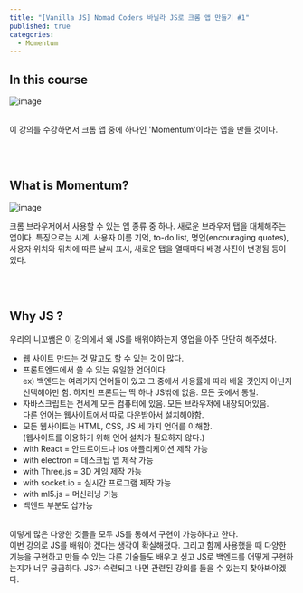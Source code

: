 ```yaml
---
title: "[Vanilla JS] Nomad Coders 바닐라 JS로 크롬 앱 만들기 #1"
published: true
categories:
  - Momentum
---
```


## In this course

![image](https://user-images.githubusercontent.com/102353910/161173682-2aa4aa71-432c-48f2-9446-9db95f0a6ef9.png)

<br>
이 강의를 수강하면서 크롬 앱 중에 하나인 'Momentum'이라는 앱을 만들 것이다.

<br><br>

## What is Momentum?

![image](https://user-images.githubusercontent.com/102353910/161175198-b46e4ced-0b33-4c50-8551-36edc9f0f4ca.png)

크롬 브라우저에서 사용할 수 있는 앱 종류 중 하나.
새로운 브라우저 탭을 대체해주는 앱이다.
특징으로는 시계, 사용자 이름 기억, to-do list, 명언(encouraging quotes), 사용자 위치와 위치에 따른 날씨 표시, 새로운 탭을 열때마다 배경 사진이 변경됨 등이 있다.

<br><br>

## Why JS ?

우리의 니꼬쌤은 이 강의에서 왜 JS를 배워야하는지 영업을 아주 단단히 해주셨다.

- 웹 사이트 만드는 것 말고도 할 수 있는 것이 많다.
- 프론트엔드에서 쓸 수 있는 유일한 언어이다. <br> ex) 백엔드는 여러가지 언어들이 있고 그 중에서 사용률에 따라 배울 것인지 아닌지 선택해야만 함. 하지만 프론트는 딱 하나 JS밖에 없음. 모든 곳에서 통일.
- 자바스크립트는 전세계 모든 컴퓨터에 있음. 모든 브라우저에 내장되어있음.<br> 다른 언어는 웹사이트에서 따로 다운받아서 설치해야함.
- 모든 웹사이트는 HTML, CSS, JS 세 가지 언어를 이해함.<br> (웹사이트를 이용하기 위해 언어 설치가 필요하지 않다.)
- with React = 안드로이드나 ios 애플리케이션 제작 가능
- with electron = 데스크탑 앱 제작 가능
- with Three.js = 3D 게임 제작 가능
- with socket.io = 실시간 프로그램 제작 가능
- with ml5.js = 머신러닝 가능
- 백엔드 부분도 삽가능

<br>
이렇게 많은 다양한 것들을 모두 JS를 통해서 구현이 가능하다고 한다.<br>
이번 강의로 JS를 배워야 겠다는 생각이 확실해졌다. 그리고 함께 사용했을 때 다양한 기능을 구현하고 만들 수 있는 다른 기술들도 배우고 싶고 JS로 백엔드를 어떻게 구현하는지가 너무 궁금하다. JS가 숙련되고 나면 관련된 강의를 들을 수 있는지 찾아봐야겠다. <br>
